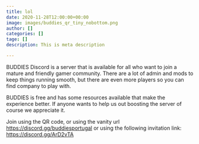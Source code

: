 ```yaml
---
title: lol
date: 2020-11-28T12:00:00+00:00
image: images/buddies_qr_tiny_nobottom.png
author: []
categories: []
tage: []
description: This is meta description

---
```

BUDDIES Discord is a server that is available for all who want to join a mature and friendly gamer community. There are a lot of admin and mods to keep things running smooth, but there are even more players so you can find company to play with.

BUDDIES is free and has some resources available that make the experience better. If anyone wants to help us out boosting the server of course we appreciate it.

Join using the QR code, or using the vanity url https://discord.gg/buddiesportugal or using the following invitation link: https://discord.gg/ArD2vTA